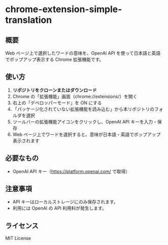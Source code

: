 # chrome-extension-simple-translation

## 概要

Web ページ上で選択したワードの意味を、OpenAI API を使って日本語と英語でポップアップ表示する Chrome 拡張機能です。

## 使い方

1. **リポジトリをクローンまたはダウンロード**
2. Chrome の「拡張機能」画面（chrome://extensions/）を開く
3. 右上の「デベロッパーモード」を ON にする
4. 「パッケージ化されていない拡張機能を読み込む」から本リポジトリのフォルダを選択
5. ツールバーの拡張機能アイコンをクリックし、OpenAI API キーを入力・保存
6. Web ページ上でワードを選択すると、意味が日本語・英語でポップアップ表示されます

## 必要なもの

- OpenAI API キー（https://platform.openai.com/ で取得）

## 注意事項

- API キーはローカルストレージにのみ保存されます。
- 利用には OpenAI の API 利用料が発生します。

## ライセンス

MIT License
